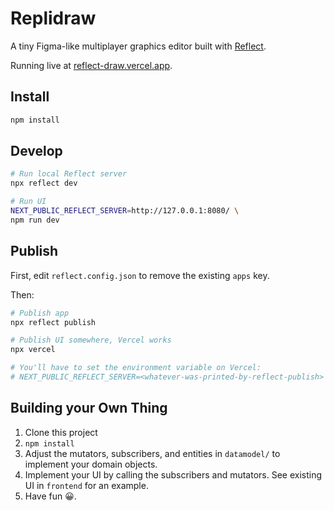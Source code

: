 # Replidraw

A tiny Figma-like multiplayer graphics editor built with [Reflect](https://reflect.net/).

Running live at [reflect-draw.vercel.app](https://reflect-draw.vercel.app/).

## Install

```bash
npm install
```

## Develop

```bash
# Run local Reflect server
npx reflect dev

# Run UI
NEXT_PUBLIC_REFLECT_SERVER=http://127.0.0.1:8080/ \
npm run dev
```

## Publish

First, edit `reflect.config.json` to remove the existing `apps` key.

Then:

```bash
# Publish app
npx reflect publish

# Publish UI somewhere, Vercel works
npx vercel

# You'll have to set the environment variable on Vercel:
# NEXT_PUBLIC_REFLECT_SERVER=<whatever-was-printed-by-reflect-publish>
```

## Building your Own Thing

1. Clone this project
2. `npm install`
3. Adjust the mutators, subscribers, and entities in `datamodel/` to implement your domain objects.
4. Implement your UI by calling the subscribers and mutators. See existing UI in `frontend` for an example.
5. Have fun 😀.
